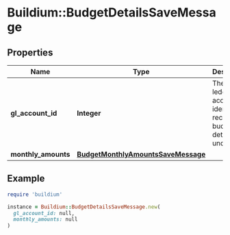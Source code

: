 # Buildium::BudgetDetailsSaveMessage

## Properties

| Name | Type | Description | Notes |
| ---- | ---- | ----------- | ----- |
| **gl_account_id** | **Integer** | The general ledger account identifier to record the budget details under. |  |
| **monthly_amounts** | [**BudgetMonthlyAmountsSaveMessage**](BudgetMonthlyAmountsSaveMessage.md) |  |  |

## Example

```ruby
require 'buildium'

instance = Buildium::BudgetDetailsSaveMessage.new(
  gl_account_id: null,
  monthly_amounts: null
)
```

